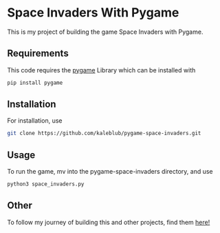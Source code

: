 # Space Invaders With Pygame

This is my project of building the game Space Invaders with Pygame.

## Requirements
This code requires the [pygame](https://www.pygame.org/docs/) Library which can be installed with
```bash
pip install pygame
```
## Installation
For installation, use
```bash
git clone https://github.com/kaleblub/pygame-space-invaders.git
```
## Usage
To run the game, mv into the pygame-space-invaders directory, and use
```bash
python3 space_invaders.py
```

## Other
To follow my journey of building this and other projects, find them [here!](https://kaleblub.github.io/blog)
